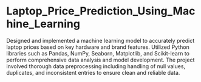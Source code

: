 # Laptop_Price_Prediction_Using_Machine_Learning
Designed and implemented a machine learning model to accurately predict laptop prices based on key hardware and brand features. Utilized Python libraries such as Pandas, NumPy, Seaborn, Matplotlib, and Scikit-learn to perform comprehensive data analysis and model development. The project involved thorough data preprocessing including handling of null values, duplicates, and inconsistent entries to ensure clean and reliable data.
